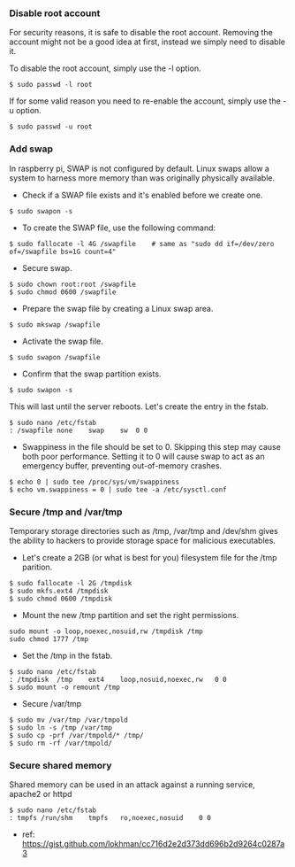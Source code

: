 ### Disable root account
For security reasons, it is safe to disable the root account. Removing the account might not be a good idea at first, instead we simply need to disable it.

To disable the root account, simply use the -l option.
```
$ sudo passwd -l root
```
If for some valid reason you need to re-enable the account, simply use the -u option.
```
$ sudo passwd -u root
```
### Add swap
In raspberry pi, SWAP is not configured by default. Linux swaps allow a system to harness more memory than was originally
physically available.

* Check if a SWAP file exists and it's enabled before we create one.
```
$ sudo swapon -s
```
* To create the SWAP file, use the following command:
```
$ sudo fallocate -l 4G /swapfile	# same as "sudo dd if=/dev/zero of=/swapfile bs=1G count=4"
```
* Secure swap.
```
$ sudo chown root:root /swapfile
$ sudo chmod 0600 /swapfile
```
* Prepare the swap file by creating a Linux swap area.
```
$ sudo mkswap /swapfile
```
* Activate the swap file.
```
$ sudo swapon /swapfile
```
* Confirm that the swap partition exists.
```
$ sudo swapon -s
```
This will last until the server reboots. Let's create the entry in the fstab.
```
$ sudo nano /etc/fstab
: /swapfile	none	swap	sw	0 0
```
* Swappiness in the file should be set to 0. Skipping this step may cause both poor performance. Setting it to 0 will cause swap to act as an emergency buffer, preventing out-of-memory crashes.
```
$ echo 0 | sudo tee /proc/sys/vm/swappiness
$ echo vm.swappiness = 0 | sudo tee -a /etc/sysctl.conf
```

### Secure /tmp and /var/tmp
Temporary storage directories such as /tmp, /var/tmp and /dev/shm gives the ability to hackers to provide storage space for malicious executables.

* Let's create a 2GB (or what is best for you) filesystem file for the /tmp parition.
```
$ sudo fallocate -l 2G /tmpdisk
$ sudo mkfs.ext4 /tmpdisk
$ sudo chmod 0600 /tmpdisk
```
* Mount the new /tmp partition and set the right permissions.
```
sudo mount -o loop,noexec,nosuid,rw /tmpdisk /tmp
sudo chmod 1777 /tmp
```
* Set the /tmp in the fstab.
```
$ sudo nano /etc/fstab
: /tmpdisk	/tmp	ext4	loop,nosuid,noexec,rw	0 0
$ sudo mount -o remount /tmp
```

* Secure /var/tmp
```
$ sudo mv /var/tmp /var/tmpold
$ sudo ln -s /tmp /var/tmp
$ sudo cp -prf /var/tmpold/* /tmp/
$ sudo rm -rf /var/tmpold/
```
### Secure shared memory
Shared memory can be used in an attack against a running service, apache2 or httpd
```
$ sudo nano /etc/fstab
: tmpfs	/run/shm	tmpfs	ro,noexec,nosuid	0 0
```

* ref: https://gist.github.com/lokhman/cc716d2e2d373dd696b2d9264c0287a3
